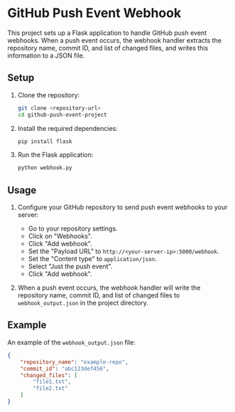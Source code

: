 # GitHub Push Event Webhook

This project sets up a Flask application to handle GitHub push event webhooks. When a push event occurs, the webhook handler extracts the repository name, commit ID, and list of changed files, and writes this information to a JSON file.

## Setup 

1. Clone the repository:
    ```sh
    git clone <repository-url>
    cd github-push-event-project
    ```

2. Install the required dependencies:
    ```sh
    pip install flask
    ```
 
3. Run the Flask application:
    ```sh
    python webhook.py
    ```

## Usage

1. Configure your GitHub repository to send push event webhooks to your server:
    - Go to your repository settings.
    - Click on "Webhooks".
    - Click "Add webhook".
    - Set the "Payload URL" to `http://<your-server-ip>:5000/webhook`.
    - Set the "Content type" to `application/json`.
    - Select "Just the push event".
    - Click "Add webhook".

2. When a push event occurs, the webhook handler will write the repository name, commit ID, and list of changed files to `webhook_output.json` in the project directory.

## Example

An example of the `webhook_output.json` file:
```json
{
    "repository_name": "example-repo",
    "commit_id": "abc123def456",
    "changed_files": [
        "file1.txt",
        "file2.txt"
    ]
}   
 
